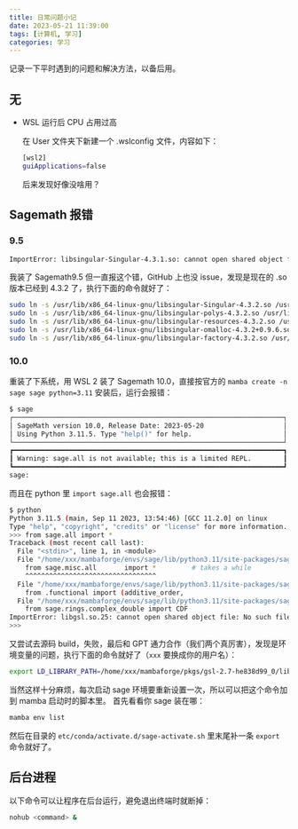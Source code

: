 ```yaml
---
title: 日常问题小记
date: 2023-05-21 11:39:00
tags: [计算机, 学习]
categories: 学习
---
```


记录一下平时遇到的问题和解决方法，以备后用。
<!--more-->

## 无

* WSL 运行后 CPU 占用过高

  在 User 文件夹下新建一个 .wslconfig 文件，内容如下：

  ```bash
  [wsl2]
  guiApplications=false
  ```

  后来发现好像没啥用？

## Sagemath 报错

### 9.5

```bash
ImportError: libsingular-Singular-4.3.1.so: cannot open shared object file: No such file or directory
```

我装了 Sagemath9.5 但一直报这个错，GitHub 上也没 issue，发现是现在的 .so 版本已经到 4.3.2 了，执行下面的命令就好了：

```bash
sudo ln -s /usr/lib/x86_64-linux-gnu/libsingular-Singular-4.3.2.so /usr/lib/x86_64-linux-gnu/libsingular-Singular-4.3.1.so
sudo ln -s /usr/lib/x86_64-linux-gnu/libsingular-polys-4.3.2.so /usr/lib/x86_64-linux-gnu/libsingular-polys-4.3.1.so
sudo ln -s /usr/lib/x86_64-linux-gnu/libsingular-resources-4.3.2.so /usr/lib/x86_64-linux-gnu/libsingular-resources-4.3.1.so
sudo ln -s /usr/lib/x86_64-linux-gnu/libsingular-omalloc-4.3.2+0.9.6.so /usr/lib/x86_64-linux-gnu/libsingular-omalloc-4.3.1+0.9.6.so
sudo ln -s /usr/lib/x86_64-linux-gnu/libsingular-factory-4.3.2.so /usr/lib/x86_64-linux-gnu/libsingular-factory-4.3.1.so
```

### 10.0

重装了下系统，用 WSL 2 装了 Sagemath 10.0，直接按官方的 `mamba create -n sage sage python=3.11` 安装后，运行会报错：

```bash
$ sage
┌────────────────────────────────────────────────────────────────────┐
│ SageMath version 10.0, Release Date: 2023-05-20                    │
│ Using Python 3.11.5. Type "help()" for help.                       │
└────────────────────────────────────────────────────────────────────┘
┏━━━━━━━━━━━━━━━━━━━━━━━━━━━━━━━━━━━━━━━━━━━━━━━━━━━━━━━━━━━━━━━━━━━━┓
┃ Warning: sage.all is not available; this is a limited REPL.        ┃
┗━━━━━━━━━━━━━━━━━━━━━━━━━━━━━━━━━━━━━━━━━━━━━━━━━━━━━━━━━━━━━━━━━━━━┛
sage:
```

而且在 python 里 `import sage.all` 也会报错：

```bash
$ python
Python 3.11.5 (main, Sep 11 2023, 13:54:46) [GCC 11.2.0] on linux
Type "help", "copyright", "credits" or "license" for more information.
>>> from sage.all import *
Traceback (most recent call last):
  File "<stdin>", line 1, in <module>
  File "/home/xxx/mambaforge/envs/sage/lib/python3.11/site-packages/sage/all.py", line 75, in <module>
    from sage.misc.all       import *         # takes a while
    ^^^^^^^^^^^^^^^^^^^^^^^^^^^^^^^^^
  File "/home/xxx/mambaforge/envs/sage/lib/python3.11/site-packages/sage/misc/all.py", line 72, in <module>
    from .functional import (additive_order,
  File "/home/xxx/mambaforge/envs/sage/lib/python3.11/site-packages/sage/misc/functional.py", line 26, in <module>
    from sage.rings.complex_double import CDF
ImportError: libgsl.so.25: cannot open shared object file: No such file or directory
>>>
```

又尝试去源码 build，失败，最后和 GPT 通力合作（我们两个真厉害），发现是环境变量的问题，执行下面的命令就好了（`xxx` 要换成你的用户名）：

```bash
export LD_LIBRARY_PATH=/home/xxx/mambaforge/pkgs/gsl-2.7-he838d99_0/lib:$LD_LIBRARY_PATH
```

当然这样十分麻烦，每次启动 sage 环境要重新设置一次，所以可以把这个命令加到 mamba 启动时的脚本里。
首先看看你 sage 装在哪：

```bash
mamba env list
```

然后在目录的 `etc/conda/activate.d/sage-activate.sh` 里末尾补一条 `export` 命令就好了。

## 后台进程

以下命令可以让程序在后台运行，避免退出终端时就断掉：

```bash
nohub <command> &
```
